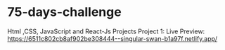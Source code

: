 # 75-days-challenge
Html ,CSS, JavaScript and React-Js Projects
Project 1: Live Preview: https://6511c802cb8af902be308444--singular-swan-b1a97f.netlify.app/

